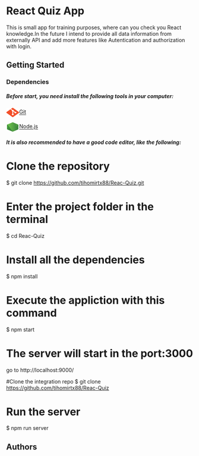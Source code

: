 # React Quiz App

This is small app for training purposes, where can you check you React knowledge.In the future I intend to provide all data information from externally API and add more features like Autentication and authorization with login.

## Getting Started

### Dependencies

##### Before start, you need install the following tools in your computer:

<img align="center" alt="GIT" height="25" width="35" src="https://raw.githubusercontent.com/devicons/devicon/master/icons/git/git-original.svg" style="max-width:100%;">[Git](https://git-scm.com)</img>

<img align="center" alt="NodeJS" height="25" width="35" src="https://raw.githubusercontent.com/devicons/devicon/master/icons/nodejs/nodejs-original.svg" style="max-width:100%;">[Node.js](https://nodejs.org/en/)</img>

##### It is also recommended to have a good code editor, like the following:



# Clone the repository
$ git clone https://github.com/tihomirtx88/Reac-Quiz.git

# Enter the project folder in the terminal
$ cd Reac-Quiz

# Install all the dependencies
$ npm install

# Execute the appliction with this command
$ npm start

# The server will start in the port:3000
go to http://localhost:9000/

#Clone the integration repo
$ git clone https://github.com/tihomirtx88/Reac-Quiz

# Run the server
$ npm run server

## Authors
<a href="https://github.com/tihomirtx88">
 <img style="border-radius: 50%;" src="https://avatars.githubusercontent.com/u/88166066?v=4" width="100px;" alt=""/>
</a>

